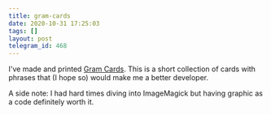 ```yaml
---
title: gram-cards
date: 2020-10-31 17:25:03
tags: []
layout: post
telegram_id: 468
---
```


I've made and printed [Gram Cards](https://github.com/orsinium-labs/gram-cards). This is a short collection of cards with phrases that (I hope so) would make me a better developer.

A side note: I had hard times diving into ImageMagick but having graphic as a code definitely worth it.
